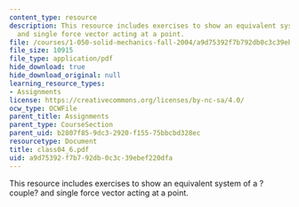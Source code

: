 ```yaml
---
content_type: resource
description: This resource includes exercises to show an equivalent system of a ?couple?
  and single force vector acting at a point.
file: /courses/1-050-solid-mechanics-fall-2004/a9d75392f7b792db0c3c39ebef220dfa_class04_6.pdf
file_size: 10915
file_type: application/pdf
hide_download: true
hide_download_original: null
learning_resource_types:
- Assignments
license: https://creativecommons.org/licenses/by-nc-sa/4.0/
ocw_type: OCWFile
parent_title: Assignments
parent_type: CourseSection
parent_uid: b2807f85-9dc3-2920-f155-75bbcbd328ec
resourcetype: Document
title: class04_6.pdf
uid: a9d75392-f7b7-92db-0c3c-39ebef220dfa
---
```

This resource includes exercises to show an equivalent system of a ?couple? and single force vector acting at a point.